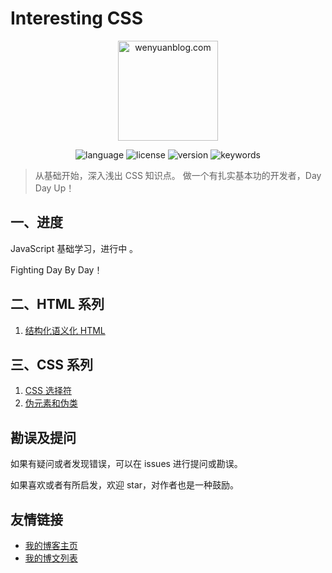 # Interesting CSS

<p align="center">
  <img src="https://www.wenyuanblog.com/medias/logo/css.png" alt="wenyuanblog.com" width="160" hegiht="160"/>
</p>

<p align="center">
  <img alt="language" src="https://img.shields.io/badge/language-md-brightgreen.svg?style=flat-square">
  <img alt="license" src="https://img.shields.io/badge/license-MIT-green.svg?style=flat-square">
  <img alt="version" src="https://img.shields.io/badge/version-2020-blue.svg?style=flat-square">
  <img alt="keywords" src="https://img.shields.io/badge/keywords-css-blue.svg?style=flat-square">
</p>

> 从基础开始，深入浅出 CSS 知识点。
> 做一个有扎实基本功的开发者，Day Day Up！

## 一、进度
JavaScript 基础学习，进行中 。

Fighting Day By Day！

## 二、HTML 系列

1. [结构化语义化 HTML](https://github.com/winyuan/interesting-css/blob/master/articles/HTML系列/1.结构化语义化HTML.md)  

## 三、CSS 系列

1. [CSS 选择符](https://github.com/winyuan/interesting-css/blob/master/articles/CSS系列/1.CSS选择符.md)  
2. [伪元素和伪类](https://github.com/winyuan/interesting-css/blob/master/articles/CSS系列/2.伪元素和伪类.md)  

## 勘误及提问
如果有疑问或者发现错误，可以在 issues 进行提问或勘误。

如果喜欢或者有所启发，欢迎 star，对作者也是一种鼓励。

## 友情链接
* [我的博客主页](https://www.wenyuanblog.com/)
* [我的博文列表](https://github.com/winyuan/blog)
